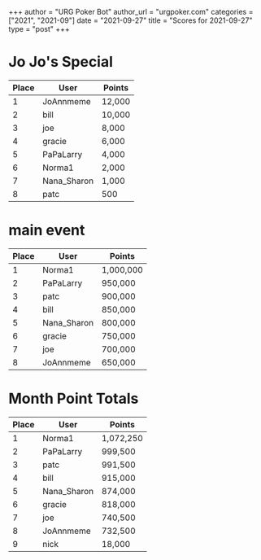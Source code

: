 +++
author = "URG Poker Bot"
author_url = "urgpoker.com"
categories = ["2021", "2021-09"]
date = "2021-09-27"
title = "Scores for 2021-09-27"
type = "post"
+++
# Jo Jo's Special

| Place | User | Points |
|-------|------|--------|
| 1 | JoAnnmeme | 12,000 |
| 2 | bill | 10,000 |
| 3 | joe | 8,000 |
| 4 | gracie | 6,000 |
| 5 | PaPaLarry | 4,000 |
| 6 | Norma1 | 2,000 |
| 7 | Nana_Sharon | 1,000 |
| 8 | patc | 500 |

# main event

| Place | User | Points |
|-------|------|--------|
| 1 | Norma1 | 1,000,000 |
| 2 | PaPaLarry | 950,000 |
| 3 | patc | 900,000 |
| 4 | bill | 850,000 |
| 5 | Nana_Sharon | 800,000 |
| 6 | gracie | 750,000 |
| 7 | joe | 700,000 |
| 8 | JoAnnmeme | 650,000 |

# Month Point Totals

| Place | User | Points |
|-------|------|--------|
| 1 | Norma1 | 1,072,250 |
| 2 | PaPaLarry | 999,500 |
| 3 | patc | 991,500 |
| 4 | bill | 915,000 |
| 5 | Nana_Sharon | 874,000 |
| 6 | gracie | 818,000 |
| 7 | joe | 740,500 |
| 8 | JoAnnmeme | 732,500 |
| 9 | nick | 18,000 |
